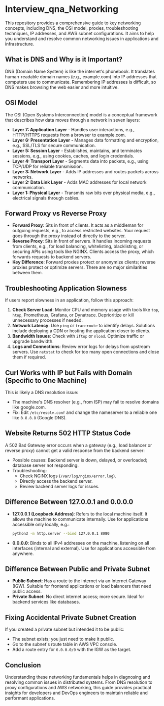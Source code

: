 # Interview_qna_Networking

This repository provides a comprehensive guide to key networking concepts, including DNS, the OSI model, proxies, troubleshooting techniques, IP addresses, and AWS subnet configurations. It aims to help you understand and resolve common networking issues in applications and infrastructure.

## What is DNS and Why is it Important?

DNS (Domain Name System) is like the internet's phonebook. It translates human-readable domain names (e.g., example.com) into IP addresses that computers use to communicate. Remembering IP addresses is difficult, so DNS makes browsing the web easier and more intuitive.

## OSI Model

The OSI (Open Systems Interconnection) model is a conceptual framework that describes how data moves through a network in seven layers:

- **Layer 7: Application Layer** - Handles user interactions, e.g., HTTP/HTTPS requests from a browser to example.com.
- **Layer 6: Presentation Layer** - Manages data formatting and encryption, e.g., SSL/TLS for secure communication.
- **Layer 5: Session Layer** - Establishes, maintains, and terminates sessions, e.g., using cookies, caches, and login credentials.
- **Layer 4: Transport Layer** - Segments data into packets, e.g., using TCP/UDP for reliable transmission.
- **Layer 3: Network Layer** - Adds IP addresses and routes packets across networks.
- **Layer 2: Data Link Layer** - Adds MAC addresses for local network communication.
- **Layer 1: Physical Layer** - Transmits raw bits over physical media, e.g., electrical signals through cables.

## Forward Proxy vs Reverse Proxy

- **Forward Proxy**: Sits in front of clients. It acts as a middleman for outgoing requests, e.g., to access restricted websites. Your request goes through the proxy instead of directly to the server.
- **Reverse Proxy**: Sits in front of servers. It handles incoming requests from clients, e.g., for load balancing, whitelisting, blacklisting, or securing APIs using tools like NGINX. Clients access the proxy, which forwards requests to backend servers.
- **Key Difference**: Forward proxies protect or anonymize clients; reverse proxies protect or optimize servers. There are no major similarities between them.

## Troubleshooting Application Slowness

If users report slowness in an application, follow this approach:

1. **Check Server Load**: Monitor CPU and memory usage with tools like `top`, `htop`, Prometheus, Grafana, or Dynatrace. Deprioritize or kill unnecessary processes if needed.
2. **Network Latency**: Use `ping` or `traceroute` to identify delays. Solutions include deploying a CDN or hosting the application closer to clients.
3. **Bandwidth Issues**: Check with `iftop` or `nload`. Optimize traffic or upgrade bandwidth.
4. **Logs and Connections**: Review error logs for delays from upstream servers. Use `netstat` to check for too many open connections and close them if required.

## Curl Works with IP but Fails with Domain (Specific to One Machine)

This is likely a DNS resolution issue:
- The machine's DNS resolver (e.g., from ISP) may fail to resolve domains like google.com.
- Fix: Edit `/etc/resolv.conf` and change the nameserver to a reliable one like `8.8.8.8` (Google DNS).

## Website Returns 502 HTTP Status Code

A 502 Bad Gateway error occurs when a gateway (e.g., load balancer or reverse proxy) cannot get a valid response from the backend server:
- Possible causes: Backend server is down, delayed, or overloaded; database server not responding.
- Troubleshooting:
  - Check NGINX logs (`/var/log/nginx/error.log`).
  - Directly access the backend server.
  - Review backend server logs for issues.

## Difference Between 127.0.0.1 and 0.0.0.0

- **127.0.0.1 (Loopback Address)**: Refers to the local machine itself. It allows the machine to communicate internally. Use for applications accessible only locally, e.g.:
  ```bash
  python3 -m http.server --bind 127.0.0.1 8080
  ```
- **0.0.0.0**: Binds to all IPv4 addresses on the machine, listening on all interfaces (internal and external). Use for applications accessible from anywhere.

## Difference Between Public and Private Subnet

- **Public Subnet**: Has a route to the internet via an Internet Gateway (IGW). Suitable for frontend applications or load balancers that need public access.
- **Private Subnet**: No direct internet access; more secure. Ideal for backend services like databases.

## Fixing Accidental Private Subnet Creation

If you created a private subnet but intended it to be public:
- The subnet exists; you just need to make it public.
- Go to the subnet's route table in AWS VPC console.
- Add a route entry for `0.0.0.0/0` with the IGW as the target.

## Conclusion

Understanding these networking fundamentals helps in diagnosing and resolving common issues in distributed systems. From DNS resolution to proxy configurations and AWS networking, this guide provides practical insights for developers and DevOps engineers to maintain reliable and performant applications.
